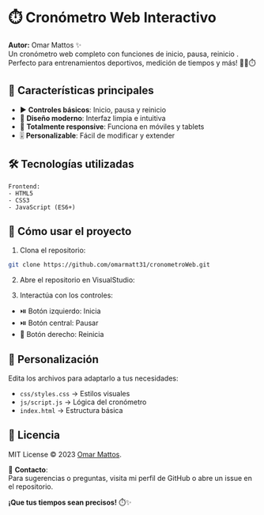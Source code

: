 # ⏱️ Cronómetro Web Interactivo

**Autor:** Omar Mattos ✨  
Un cronómetro web completo con funciones de inicio, pausa, reinicio . Perfecto para entrenamientos deportivos, medición de tiempos y más! 🏃‍♂️⏱️

## 🌟 Características principales

- ▶️ **Controles básicos**: Inicio, pausa y reinicio
- 🎨 **Diseño moderno**: Interfaz limpia e intuitiva
- 📱 **Totalmente responsive**: Funciona en móviles y tablets
- 🎚️ **Personalizable**: Fácil de modificar y extender

## 🛠️ Tecnologías utilizadas

```plaintext
Frontend:
- HTML5
- CSS3
- JavaScript (ES6+)
```

## 🚀 Cómo usar el proyecto

1. Clona el repositorio:
```bash
git clone https://github.com/omarmatt31/cronometroWeb.git
```

2. Abre el repositorio en VisualStudio:

3. Interactúa con los controles:
- ⏯️ Botón izquierdo: Inicia
- ⏯️ Botón central: Pausar
- 🔄 Botón derecho: Reinicia


## 🎨 Personalización

Edita los archivos para adaptarlo a tus necesidades:
- `css/styles.css` → Estilos visuales
- `js/script.js` → Lógica del cronómetro
- `index.html` → Estructura básica

## 📜 Licencia

MIT License © 2023 [Omar Mattos](https://github.com/omarmatt31).  



📧 **Contacto**:  
Para sugerencias o preguntas, visita mi perfil de GitHub o abre un issue en el repositorio.

**¡Que tus tiempos sean precisos!** ⏱️✨